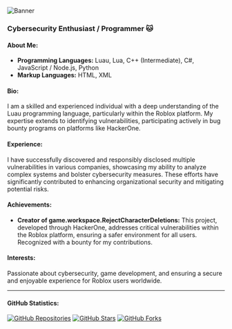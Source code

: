 ![Banner](https://example.com/banner.png)

### Cybersecurity Enthusiast / Programmer 🐱

#### About Me:
- **Programming Languages:** Luau, Lua, C++ (Intermediate), C#, JavaScript / Node.js, Python
- **Markup Languages:** HTML, XML

#### Bio:
I am a skilled and experienced individual with a deep understanding of the Luau programming language, particularly within the Roblox platform. My expertise extends to identifying vulnerabilities, participating actively in bug bounty programs on platforms like HackerOne.

#### Experience:
I have successfully discovered and responsibly disclosed multiple vulnerabilities in various companies, showcasing my ability to analyze complex systems and bolster cybersecurity measures. These efforts have significantly contributed to enhancing organizational security and mitigating potential risks.

#### Achievements:
- **Creator of game.workspace.RejectCharacterDeletions:** This project, developed through HackerOne, addresses critical vulnerabilities within the Roblox platform, ensuring a safer environment for all users. Recognized with a bounty for my contributions.

#### Interests:
Passionate about cybersecurity, game development, and ensuring a secure and enjoyable experience for Roblox users worldwide.

---

#### GitHub Statistics:
[![GitHub Repositories](https://img.shields.io/badge/Repos-X-brightgreen)](https://github.com/alonefact)
[![GitHub Stars](https://img.shields.io/badge/Stars-X-yellow)](https://github.com/alonefact)
[![GitHub Forks](https://img.shields.io/badge/Forks-X-blue)](https://github.com/alonefact)
